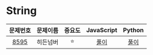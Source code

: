 # String


|문제번호|문제이름|중요도|JavaScript|Python|
| :-----: | :-----: | :-----: | :-----: | :-----: | 
| <a href="https://www.acmicpc.net/problem/8595" target="_blank">8595</a> |히든넘버|⭐️|<a href="https://github.com/hyunjinee/Algorithm/blob/master/solved.ac/string/8595.js" target="_blank">풀이</a>  | <a href="https://github.com/hyunjinee/Algorithm/blob/master/solved.ac/string/8595.py" target="_blank">풀이</a>|
